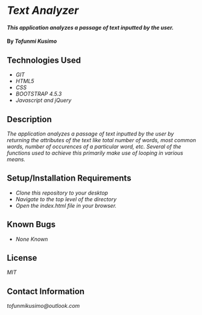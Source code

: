 # _Text Analyzer_

#### _This application analyzes a passage of text inputted by the user._

#### By _**Tofunmi Kusimo**_

## Technologies Used

* _GIT_
* _HTML5_
* _CSS_
* _BOOTSTRAP 4.5.3_
* _Javascript and jQuery_


## Description

_The application analyzes a passage of text inputted by the user by returning the attributes of the text like total number of words, most common words, number of occurences of a particular word, etc. Several of the functions used to achieve this primarily make use of looping in various means._

## Setup/Installation Requirements

* _Clone this repository to your desktop_
* _Navigate to the top level of the directory_
* _Open the index.html file in your browser._


## Known Bugs

* _None Known_


## License

_MIT_

## Contact Information

_tofunmikusimo@outlook.com_
